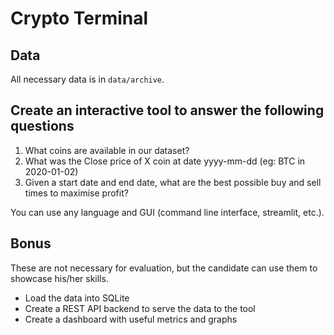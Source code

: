# Crypto Terminal

## Data
All necessary data is in `data/archive`.

## Create an interactive tool to answer the following questions
1) What coins are available in our dataset?
2) What was the Close price of X coin at date yyyy-mm-dd (eg: BTC in 2020-01-02)
3) Given a start date and end date, what are the best possible buy and sell times to maximise profit?

You can use any language and GUI (command line interface, streamlit, etc.).

## Bonus
These are not necessary for evaluation, but the candidate can use them to showcase his/her skills.
- Load the data into SQLite
- Create a REST API backend to serve the data to the tool
- Create a dashboard with useful metrics and graphs

